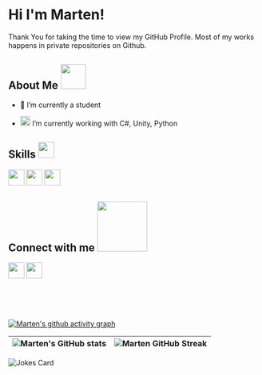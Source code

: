 <h1> Hi I'm Marten!</h1>
<p align="center">
</p>

<div size="20px">  Thank You for taking the time to view my GitHub Profile. Most of my works happens in private repositories on Github.
</div>

<h2> About Me <img src="https://raw.githubusercontent.com/MartenEMD/UserContent/master/Profile/File.gif?token=GHSAT0AAAAAABM6QQYFIK76UU326OMFYKY6YQFGYGQ" width = 50px></h2>

- 🔭 I’m currently a student
  
- <img width="20px" src="https://raw.githubusercontent.com/MartenEMD/UserContent/master/Profile/Construction.png?token=GHSAT0AAAAAABM6QQYEXXSKI3T76DPXKESAYQFGYRQ"> I’m currently working with C#, Unity, Python
  

<h2> Skills <img src="https://raw.githubusercontent.com/MartenEMD/UserContent/master/Profile/Code.webp?token=GHSAT0AAAAAABM6QQYFEV3JAZQKRDXMEXS6YQFGY3Q" width = 32px> </h2>
<p float="left">
  <img width="32px" src="https://raw.githubusercontent.com/MartenEMD/UserContent/master/Profile/Unity.png?token=GHSAT0AAAAAABM6QQYFTL7O5AVWSR5DOPNAYQFGZZA">
  <img width="32px" src="https://raw.githubusercontent.com/MartenEMD/UserContent/master/Profile/C%23.png?token=GHSAT0AAAAAABM6QQYFFUJKBNDPUG2RSW64YQFGZMQ">
  <img width="32px" src="https://raw.githubusercontent.com/MartenEMD/UserContent/master/Profile/Python.png?token=GHSAT0AAAAAABM6QQYFLUHFGN7CLW7VKGVWYQFGZTQ">
</p>


<h2> Connect with me <img src="https://raw.githubusercontent.com/MartenEMD/UserContent/master/Profile/Connect.gif?token=GHSAT0AAAAAABM6QQYF43Z2MV7BBQ6L47DYYQFG2MQ" width="100px"> </h2>
<p float="left">
  <a href="https://discordapp.com/users/479713616572973086"><img width="32px" src="https://raw.githubusercontent.com/MartenEMD/UserContent/master/Profile/Discord.png?token=GHSAT0AAAAAABM6QQYEZIS5WG6D6PTJ5S5CYQFG2ZQ"></a>
  <a href="https://www.reddit.com/user/Marten_CSharp"><img width="32px" src="https://raw.githubusercontent.com/MartenEMD/UserContent/master/Profile/Reddit.png?token=GHSAT0AAAAAABM6QQYE7BMRRNG4NS7IQEM4YQFG3DA"></a>
</p>
  
<br>
<br>
<br>

[![Marten's github activity graph](https://activity-graph.herokuapp.com/graph?username=MartenEMD&custom_title=Marten's%activity&theme=react-dark&count_private=true&hide_border=true)](https://github.com/MartenEMD/github-readme-activity-graph)

| ![Marten's GitHub stats](https://github-readme-stats.vercel.app/api?username=MartenEMD&show_icons=true&theme=radical&include_all_commits=true&count_private=true) | ![Marten GitHub Streak](https://github-readme-streak-stats.herokuapp.com/?user=MartenEMD&theme=tokyonight&count_private=true) |
| --- | --- |

![Jokes Card](https://readme-jokes.vercel.app/api?theme=tokyonight)
<br>